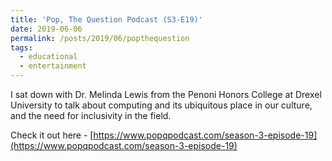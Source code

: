 ```yaml
---
title: 'Pop, The Question Podcast (S3-E19)'
date: 2019-06-06
permalink: /posts/2019/06/popthequestion
tags:
  - educational
  - entertainment
---
```


I sat down with Dr. Melinda Lewis from the Penoni Honors College at Drexel University to talk about computing and its ubiquitous place in our culture, and the need for inclusivity in the field.

Check it out here - [https://www.popqpodcast.com/season-3-episode-19](https://www.popqpodcast.com/season-3-episode-19)